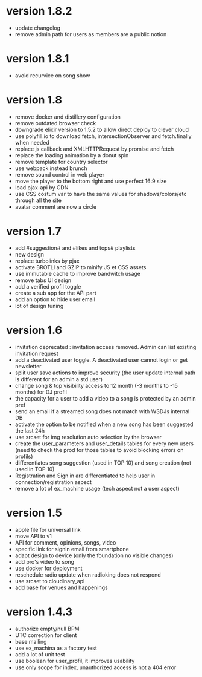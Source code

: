# version 1.8.2
- update changelog
- remove admin path for users as members are a public notion
# version 1.8.1
- avoid recurvice on song show
# version 1.8
- remove docker and distillery configuration
- remove outdated browser check
- downgrade elixir version to 1.5.2 to allow direct deploy to clever cloud
- use polyfill.io to download fetch, intersectionObserver and fetch.finally when needed
- replace js callback and XMLHTTPRequest by promise and fetch
- replace the loading animation by a donut spin
- remove template for country selector
- use webpack instead brunch
- remove sound control in web player
- move the player to the bottom right and use perfect 16:9 size
- load pjax-api by CDN
- use CSS costum var to have the same values for shadows/colors/etc through all the site
- avatar comment are now a circle
# version 1.7
- add #suggestion# and #likes and tops# playlists
- new design
- replace turbolinks by pjax
- activate BROTLI and GZIP to minify JS et CSS assets
- use immutable cache to improve bandwitch usage
- remove tabs UI design
- add a verified profil toggle
- create a sub app for the API part
- add an option to hide user email
- lot of design tuning
# version 1.6
- invitation deprecated : invitation access removed. Admin can list existing invitation request 
- add a deactivated user toggle. A deactivated user cannot login or get newsletter
- split user save actions to improve security (the user update internal path is different for an admin a std user)
- change song & top visibility access to 12 month (-3 months to -15 months) for DJ profil
- the capacity for a user to add a video to a song is protected by an admin pref
- send an email if a streamed song does not match with WSDJs internal DB
- activate the option to be notified when a new song has been suggested the last 24h
- use srcset for img resolution auto selection by the browser
- create the user_parameters and user_details tables for every new users (need to check the prod for those tables to avoid blocking errors on profils)
- differentiates song suggestion (used in TOP 10) and song creation (not used in TOP 10) 
- Registration and Sign in are differentiated to help user in connection/registration aspect
- remove a lot of ex_machine usage (tech aspect not a user aspect)
# version 1.5
- apple file for universal link
- move API to v1 
- API for comment, opinions, songs, video
- specific link for signin email from smartphone
- adapt design to device (only the foundation no visible changes)
- add pro's video to song
- use docker for deployment
- reschedule radio update when radioking does not respond
- use srcset to cloudinary_api
- add base for venues and happenings
# version 1.4.3
- authorize empty/null BPM
- UTC correction for client
- base mailing
- use ex_machina as a factory test
- add a lot of unit test
- use boolean for user_profil, it improves usability
- use only scope for index, unauthorized access is not a 404 error

